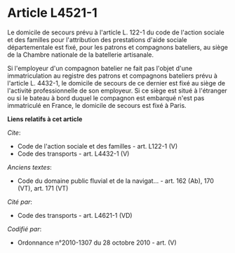 # Article L4521-1

Le domicile de secours prévu à l'article L. 122-1 du code de l'action sociale et des familles pour l'attribution des
prestations d'aide sociale départementale est fixé, pour les patrons et compagnons bateliers, au siège de la Chambre
nationale de la batellerie artisanale. 

Si l'employeur d'un compagnon batelier ne fait pas l'objet d'une immatriculation au registre des patrons et compagnons
bateliers prévu à l'article L. 4432-1, le domicile de secours de ce dernier est fixé au siège de l'activité professionnelle
de son employeur. Si ce siège est situé à l'étranger ou si le bateau à bord duquel le compagnon est embarqué n'est pas
immatriculé en France, le domicile de secours est fixé à Paris.

**Liens relatifs à cet article**

_Cite_:

  - Code de l'action sociale et des familles - art. L122-1 (V)
  - Code des transports - art. L4432-1 (V)

_Anciens textes_:

  - Code du domaine public fluvial et de la navigat... - art. 162 (Ab), 170 (VT), art. 171 (VT)

_Cité par_:

  - Code des transports - art. L4621-1 (VD)

_Codifié par_:

  - Ordonnance n°2010-1307 du 28 octobre 2010 - art. (V)

